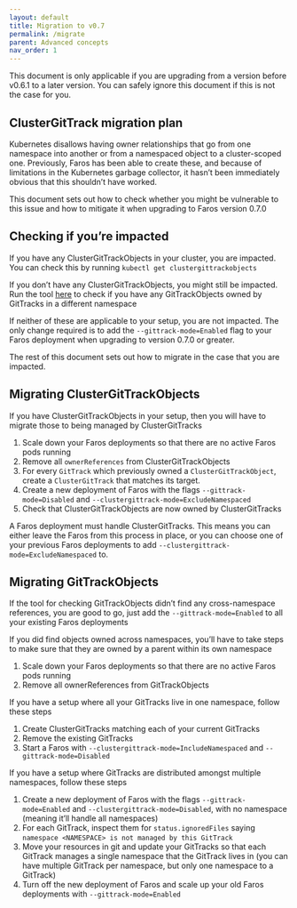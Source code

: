 ```yaml
---
layout: default
title: Migration to v0.7
permalink: /migrate
parent: Advanced concepts
nav_order: 1
---
```


This document is only applicable if you are upgrading from a version before
v0.6.1 to a later version. You can safely ignore this document if this is
not the case for you.


## ClusterGitTrack migration plan

Kubernetes disallows having owner relationships that go from one namespace
into another or from a namespaced object to a cluster-scoped one. Previously,
Faros has been able to create these, and because of limitations in the
Kubernetes garbage collector, it hasn’t been immediately obvious that this
shouldn’t have worked.

This document sets out how to check whether you might be vulnerable to this
issue and how to mitigate it when upgrading to Faros version 0.7.0

## Checking if you’re impacted

If you have any ClusterGitTrackObjects in your cluster, you are impacted. You
can check this by running `kubectl get clustergittrackobjects`

If you don’t have any ClusterGitTrackObjects,
you might still be impacted. Run the tool
[here](https://github.com/pusher/faros/blob/master/hack/namespacecheck/namespacechecker.go)
to check if you have any GitTrackObjects owned by GitTracks in a different
namespace

If neither of these are applicable to your setup, you are not impacted. The
only change required is to add the `--gittrack-mode=Enabled` flag to your
Faros deployment when upgrading to version 0.7.0 or greater.

The rest of this document sets out how to migrate in the case that you
are impacted.

## Migrating ClusterGitTrackObjects

If you have ClusterGitTrackObjects in your setup, then you will have to
migrate those to being managed by ClusterGitTracks

1. Scale down your Faros deployments so that there are no active Faros pods
 running
2. Remove all `ownerReferences` from ClusterGitTrackObjects
3. For every `GitTrack` which previously owned a `ClusterGitTrackObject`,
create a `ClusterGitTrack` that matches its target.
4. Create a new deployment of Faros with the flags `--gittrack-mode=Disabled`
and `--clustergittrack-mode=ExcludeNamespaced`
5. Check that ClusterGitTrackObjects are now owned by ClusterGitTracks

A Faros deployment must handle ClusterGitTracks. This means you can either
leave the Faros from this process in place, or you can choose one of your
previous Faros deployments to add `--clustergittrack-mode=ExcludeNamespaced`
to.

## Migrating GitTrackObjects

If the tool for checking GitTrackObjects didn’t find any cross-namespace
references, you are good to go, just add the `--gittrack-mode=Enabled`
to all your existing Faros deployments

If you did find objects owned across namespaces, you’ll have to take steps
to make sure that they are owned by a parent within its own namespace

1. Scale down your Faros deployments so that there are no active Faros pods
running
2. Remove all ownerReferences from GitTrackObjects

If you have a setup where all your GitTracks live in one namespace, follow
these steps

1. Create ClusterGitTracks matching each of your current GitTracks
2. Remove the existing GitTracks
3. Start a Faros with `--clustergittrack-mode=IncludeNamespaced` and
`--gittrack-mode=Disabled`

If you have a setup where GitTracks are distributed amongst multiple
namespaces, follow these steps

1. Create a new deployment of Faros with the flags `--gittrack-mode=Enabled`
and `--clustergittrack-mode=Disabled`, with no namespace (meaning it’ll
handle all namespaces)
2. For each GitTrack, inspect them for `status.ignoredFiles` saying `namespace
<NAMESPACE> is not managed by this GitTrack`
3. Move your resources in git and update your GitTracks so that each GitTrack
manages a single namespace that the GitTrack lives in (you can have multiple
GitTrack per namespace, but only one namespace to a GitTrack)
4. Turn off the new deployment of Faros and scale up your old Faros deployments
with `--gittrack-mode=Enabled`

